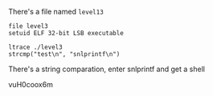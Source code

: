 There's a file named `level13`

```
file level3
setuid ELF 32-bit LSB executable
```

```
ltrace ./level3
strcmp("test\n", "snlprintf\n") 
```
There's a string comparation, enter snlprintf and get a shell

vuH0coox6m
